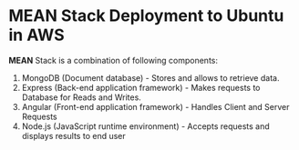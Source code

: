 # MEAN Stack Deployment to Ubuntu in AWS

**MEAN** Stack is a combination of following components:
1. MongoDB (Document database) - Stores and allows to retrieve data.
2. Express (Back-end application framework) - Makes requests to Database for Reads and Writes.
3. Angular (Front-end application framework) - Handles Client and Server Requests
4. Node.js (JavaScript runtime environment) - Accepts requests and displays results to end user